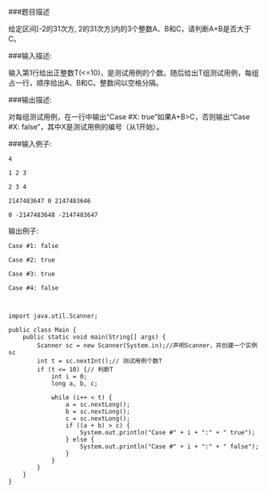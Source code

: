 
###题目描述

给定区间[-2的31次方, 2的31次方]内的3个整数A、B和C，请判断A+B是否大于C。


###输入描述:

输入第1行给出正整数T(<=10)，是测试用例的个数。随后给出T组测试用例，每组占一行，顺序给出A、B和C。整数间以空格分隔。



###输出描述:

对每组测试用例，在一行中输出“Case #X: true”如果A+B>C，否则输出“Case #X: false”，其中X是测试用例的编号（从1开始）。


###输入例子:

    4

    1 2 3

    2 3 4

    2147483647 0 2147483646

    0 -2147483648 -2147483647


输出例子:

    Case #1: false

    Case #2: true

    Case #3: true

    Case #4: false
	


    import java.util.Scanner;

    public class Main {
        public static void main(String[] args) {
            Scanner sc = new Scanner(System.in);//声明Scanner，并创建一个实例sc
            int t = sc.nextInt();// 测试用例个数T
            if (t <= 10) {// 判断T
                int i = 0;
                long a, b, c;

                while (i++ < t) {
                    a = sc.nextLong();
                    b = sc.nextLong();
                    c = sc.nextLong();
                    if ((a + b) > c) {
                        System.out.println("Case #" + i + ":" + " true");
                    } else {
                        System.out.println("Case #" + i + ":" + " false");
                    }
                }
            }
        }
    }
